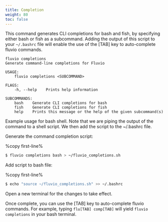 ```yaml
---
title: Completion
weight: 80
toc: false
---
```


This command generates CLI completions for bash and fish, by specifying either bash or fish as a subcommand. Adding the output of this script to your `~/.bashrc` file will enable the use of the [TAB] key to auto-complete fluvio commands. 

```
fluvio completions
Generate command-line completions for Fluvio

USAGE:
    fluvio completions <SUBCOMMAND>

FLAGS:
    -h, --help    Prints help information

SUBCOMMANDS:
    bash    Generate CLI completions for bash
    fish    Generate CLI completions for fish
    help    Prints this message or the help of the given subcommand(s)
```

Example usage for bash shell. Note that we are piping the output of the command to a shell script. We then add the script to the ~/.bashrc file. 

Generate the command completion script:

%copy first-line%
```bash
$ fluvio completions bash > ~/fluvio_completions.sh
```

Add script to bash file:

%copy first-line%
```bash
$ echo "source ~/fluvio_completions.sh" >> ~/.bashrc
```

Open a new terminal for the changes to take effect.

Once complete, you can use the [TAB] key to auto-complete fluvio commands. For example, typing `flu[TAB] comp[TAB]` will yield `fluvio completions` in your bash terminal.